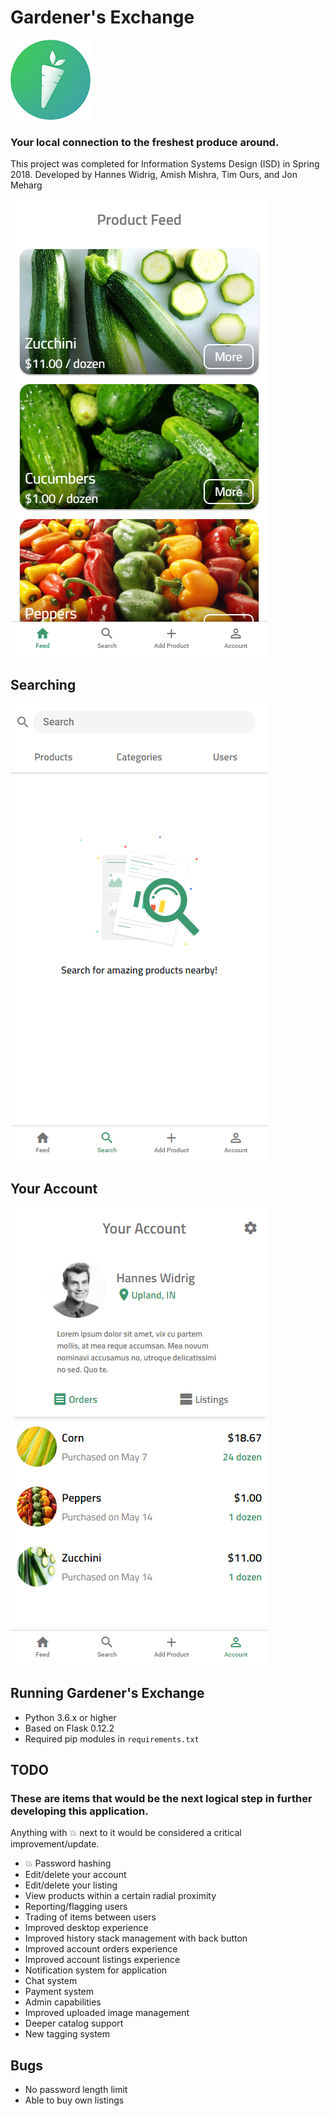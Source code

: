 # Gardener's Exchange
![logo](github-pics/logo-min.png)
### Your local connection to the freshest produce around.
This project was completed for Information Systems Design (ISD) in Spring 2018.
Developed by Hannes Widrig, Amish Mishra, Tim Ours, and Jon Meharg

![application example screenshot](github-pics/app-example.png)
## Searching
![searching screenshot](github-pics/search.png)
## Your Account
![account screenshot](github-pics/account.png)

## Running Gardener's Exchange
- Python 3.6.x or higher
- Based on Flask 0.12.2
- Required pip modules in `requirements.txt`

## TODO
### These are items that would be the next logical step in further developing this application.
Anything with :boom: next to it would be considered a critical improvement/update.
- :boom: Password hashing
- Edit/delete your account
- Edit/delete your listing
- View products within a certain radial proximity
- Reporting/flagging users
- Trading of items between users
- Improved desktop experience
- Improved history stack management with back button
- Improved account orders experience
- Improved account listings experience
- Notification system for application
- Chat system
- Payment system
- Admin capabilities
- Improved uploaded image management
- Deeper catalog support
- New tagging system

## Bugs
- No password length limit
- Able to buy own listings